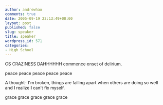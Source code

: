 ```yaml
---
author: andrewhao
comments: true
date: 2005-09-19 22:13:49+00:00
layout: post
published: false
slug: speaker
title: speaker
wordpress_id: 571
categories:
- High School
---
```


CS CRAZINESS DAHHHHHH
commence onset of delirium.

peace peace peace peace peace


A thought-
I'm broken, things are falling apart when others are doing so well and I realize I can't fix myself.

grace grace grace grace grace

